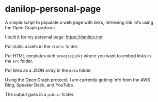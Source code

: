 # danilop-personal-page

A simple script to populate a web page with links, retrieving link info using the Open Graph protocol.

I built it for my personal page: https://danilop.net

Put static assets in the `static` folder.

Put HTML templates with `processLinks` where you want to embed links in the `src` folder.

Put links as a JSON array in the `data` folder.

Using the Open Graph protocol, I am currently getting info from the AWS Blog, Speaker Deck, and YouTube.

The output goes in a `public` folder.
